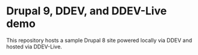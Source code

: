 # Drupal 9, DDEV, and DDEV-Live demo

This repository hosts a sample Drupal 8 site powered locally via DDEV and
hosted via DDEV-Live.
